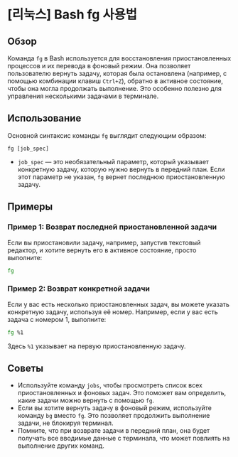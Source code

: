 # [리눅스] Bash fg 사용법

## Обзор
Команда `fg` в Bash используется для восстановления приостановленных процессов и их перевода в фоновый режим. Она позволяет пользователю вернуть задачу, которая была остановлена (например, с помощью комбинации клавиш `Ctrl+Z`), обратно в активное состояние, чтобы она могла продолжать выполнение. Это особенно полезно для управления несколькими задачами в терминале.

## Использование
Основной синтаксис команды `fg` выглядит следующим образом:

```
fg [job_spec]
```

- `job_spec` — это необязательный параметр, который указывает конкретную задачу, которую нужно вернуть в передний план. Если этот параметр не указан, `fg` вернет последнюю приостановленную задачу.

## Примеры
### Пример 1: Возврат последней приостановленной задачи
Если вы приостановили задачу, например, запустив текстовый редактор, и хотите вернуть его в активное состояние, просто выполните:

```bash
fg
```

### Пример 2: Возврат конкретной задачи
Если у вас есть несколько приостановленных задач, вы можете указать конкретную задачу, используя её номер. Например, если у вас есть задача с номером 1, выполните:

```bash
fg %1
```

Здесь `%1` указывает на первую приостановленную задачу.

## Советы
- Используйте команду `jobs`, чтобы просмотреть список всех приостановленных и фоновых задач. Это поможет вам определить, какие задачи можно вернуть с помощью `fg`.
- Если вы хотите вернуть задачу в фоновый режим, используйте команду `bg` вместо `fg`. Это позволяет продолжить выполнение задачи, не блокируя терминал.
- Помните, что при возврате задачи в передний план, она будет получать все вводимые данные с терминала, что может повлиять на выполнение других команд.